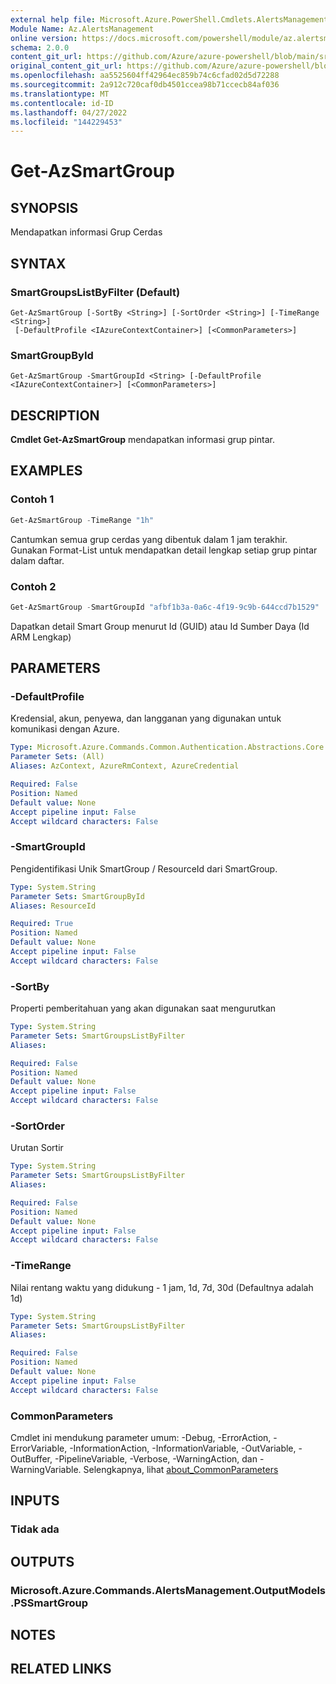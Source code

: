 ```yaml
---
external help file: Microsoft.Azure.PowerShell.Cmdlets.AlertsManagement.dll-Help.xml
Module Name: Az.AlertsManagement
online version: https://docs.microsoft.com/powershell/module/az.alertsmanagement/get-azsmartgroup
schema: 2.0.0
content_git_url: https://github.com/Azure/azure-powershell/blob/main/src/AlertsManagement/AlertsManagement/help/Get-AzSmartGroup.md
original_content_git_url: https://github.com/Azure/azure-powershell/blob/main/src/AlertsManagement/AlertsManagement/help/Get-AzSmartGroup.md
ms.openlocfilehash: aa5525604ff42964ec859b74c6cfad02d5d72288
ms.sourcegitcommit: 2a912c720caf0db4501ccea98b71ccecb84af036
ms.translationtype: MT
ms.contentlocale: id-ID
ms.lasthandoff: 04/27/2022
ms.locfileid: "144229453"
---
```

# Get-AzSmartGroup

## SYNOPSIS
Mendapatkan informasi Grup Cerdas

## SYNTAX

### SmartGroupsListByFilter (Default)
```
Get-AzSmartGroup [-SortBy <String>] [-SortOrder <String>] [-TimeRange <String>]
 [-DefaultProfile <IAzureContextContainer>] [<CommonParameters>]
```

### SmartGroupById
```
Get-AzSmartGroup -SmartGroupId <String> [-DefaultProfile <IAzureContextContainer>] [<CommonParameters>]
```

## DESCRIPTION
**Cmdlet Get-AzSmartGroup** mendapatkan informasi grup pintar.

## EXAMPLES

### Contoh 1
```powershell
Get-AzSmartGroup -TimeRange "1h"
```

Cantumkan semua grup cerdas yang dibentuk dalam 1 jam terakhir. Gunakan Format-List untuk mendapatkan detail lengkap setiap grup pintar dalam daftar.

### Contoh 2
```powershell
Get-AzSmartGroup -SmartGroupId "afbf1b3a-0a6c-4f19-9c9b-644ccd7b1529" | Format-List
```

Dapatkan detail Smart Group menurut Id (GUID) atau Id Sumber Daya (Id ARM Lengkap)

## PARAMETERS

### -DefaultProfile
Kredensial, akun, penyewa, dan langganan yang digunakan untuk komunikasi dengan Azure.

```yaml
Type: Microsoft.Azure.Commands.Common.Authentication.Abstractions.Core.IAzureContextContainer
Parameter Sets: (All)
Aliases: AzContext, AzureRmContext, AzureCredential

Required: False
Position: Named
Default value: None
Accept pipeline input: False
Accept wildcard characters: False
```

### -SmartGroupId
Pengidentifikasi Unik SmartGroup / ResourceId dari SmartGroup.

```yaml
Type: System.String
Parameter Sets: SmartGroupById
Aliases: ResourceId

Required: True
Position: Named
Default value: None
Accept pipeline input: False
Accept wildcard characters: False
```

### -SortBy
Properti pemberitahuan yang akan digunakan saat mengurutkan

```yaml
Type: System.String
Parameter Sets: SmartGroupsListByFilter
Aliases:

Required: False
Position: Named
Default value: None
Accept pipeline input: False
Accept wildcard characters: False
```

### -SortOrder
Urutan Sortir

```yaml
Type: System.String
Parameter Sets: SmartGroupsListByFilter
Aliases:

Required: False
Position: Named
Default value: None
Accept pipeline input: False
Accept wildcard characters: False
```

### -TimeRange
Nilai rentang waktu yang didukung - 1 jam, 1d, 7d, 30d (Defaultnya adalah 1d)

```yaml
Type: System.String
Parameter Sets: SmartGroupsListByFilter
Aliases:

Required: False
Position: Named
Default value: None
Accept pipeline input: False
Accept wildcard characters: False
```

### CommonParameters
Cmdlet ini mendukung parameter umum: -Debug, -ErrorAction, -ErrorVariable, -InformationAction, -InformationVariable, -OutVariable, -OutBuffer, -PipelineVariable, -Verbose, -WarningAction, dan -WarningVariable. Selengkapnya, lihat [about_CommonParameters](http://go.microsoft.com/fwlink/?LinkID=113216)

## INPUTS

### Tidak ada

## OUTPUTS

### Microsoft.Azure.Commands.AlertsManagement.OutputModels.PSSmartGroup

## NOTES

## RELATED LINKS

